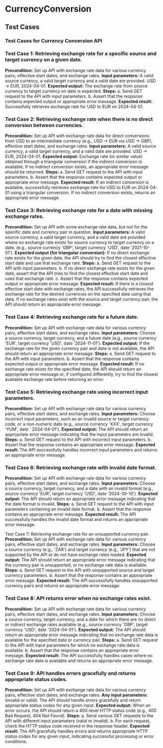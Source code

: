 # CurrencyConversion
## Test Cases
### Test Cases for Currency Conversion API

### Test Case 1: Retrieving exchange rate for a specific source and target currency on a given date.
**Precondition:** Set up API with exchange rate data for various currency pairs, effective start dates, and exchange rates.
**Input parameters:** A valid source currency, a valid target currency and a valid date are provided. USD -> EUR, 2024-04-01.
**Expected output:** The exchange rate from source currency to target currency on date is expected.
**Steps:** 
a. Send GET request to the API with input parameters. 
b. Assert that the response contains expected output or appropriate error message.
**Expected result:** Successfully retrieves exchange rate for USD to EUR on 2024-04-01.

### Test Case 2: Retrieving exchange rate when there is no direct conversion between currencies.
**Precondition:** Set up API with exchange rate data for direct conversions from USD to an intermediate currency (e.g., USD -> EUR via USD -> GBP), effective start dates, and exchange rates.
**Input parameters:** A valid source currency, a valid target currency, and a valid date are provided. USD -> EUR, 2024-04-01.
**Expected output:** Exchange rate (or similar value) obtained through a triangular conversion if the indirect conversion is available. If no indirect conversion exists, an appropriate error message should be returned.
**Steps:**
a. Send GET request to the API with input parameters. 
b. Assert that the response contains expected output or appropriate error message.
**Expected result:** If an indirect conversion is available, successfully retrieves exchange rate for USD to EUR on 2024-04-01 using a triangular conversion. If no indirect conversion exists, returns an appropriate error message.

### Test Case 3: Retrieving exchange rate for a date with missing exchange rates.
**Precondition:** Set up API with some exchange rate data, but not for the specific date and currency pair in question.
**Input parameters:** A valid source currency, a valid target currency, and a valid date are provided where no exchange rate exists for source currency to target currency on a date. (e.g., source currency 'GBP', target currency 'USD', date '2021-10-01').
**Expected output (for triangular conversion):** If no direct exchange rate exists for the given date, the API should try to find the closest effective start date and use that exchange rate.
**Steps:**
a. Send GET request to the API with input parameters. 
b. If no direct exchange rate exists for the given date, assert that the API tries to find the closest effective start date and uses that exchange rate. 
c. Assert that the response contains expected output or appropriate error message.
**Expected result:** If there is a closest effective start date with exchange rates, the API successfully retrieves the exchange rate for the desired currencies on the specified date using that data. If no exchange rates exist with the source and target currency pair, the API should return an appropriate error message.

### Test Case 4: Retrieving exchange rate for a future date.
**Precondition:** Set up API with exchange rate data for various currency pairs, effective start dates, and exchange rates.
**Input parameters:** Choose a source currency, target currency, and a future date (e.g., source currency 'EUR', target currency 'USD', date '2024-11-01').
**Expected output:** If the exchange rate for the given currency pair and date is not available, the API should return an appropriate error message.
**Steps:**
   a. Send GET request to the API with input parameters.
   b. Assert that the response contains expected output or appropriate error message.
**Expected result:** If no exchange rate exists for the specified date, the API should return an appropriate error message or, if configured differently, try to find the closest available exchange rate before returning an error.

### Test Case 5: Retrieving exchange rate using incorrect input parameters.
**Precondition:** Set up API with exchange rate data for various currency pairs, effective start dates, and exchange rates.
**Input parameters:** Choose incorrect input parameters, such as an invalid source or target currency code, or a non-numeric date (e.g., source currency 'XXX', target currency 'YUM', date ' 2024-04-01').
**Expected output:** The API should return an appropriate error message indicating that the input parameters are invalid.
**Steps:**
   a. Send GET request to the API with incorrect input parameters.
   b. Assert that the response contains an appropriate error message.
**Expected result:** The API successfully handles incorrect input parameters and returns an appropriate error message.

### Test Case 6: Retrieving exchange rate with invalid date format.
**Precondition:** Set up API with exchange rate data for various currency pairs, effective start dates, and exchange rates.
**Input parameters:** Choose a source currency, target currency, and a date with an invalid format (e.g., source currency 'EUR', target currency 'USD', date '2024-30-10').
**Expected output:** The API should return an appropriate error message indicating that the date format is invalid.
**Steps:**
   a. Send GET request to the API with input parameters containing an invalid date format.
   b. Assert that the response contains an appropriate error message.
**Expected result:** The API successfully handles the invalid date format and returns an appropriate error message.


Test Case 7: Retrieving exchange rate for an unsupported currency pair.
**Precondition:** Set up API with exchange rate data for various currency pairs, effective start dates, and exchange rates.
**Input parameters:** Choose a source currency (e.g., 'ZAR') and target currency (e.g., 'JPY') that are not supported by the API or do not have exchange rates loaded.
**Expected output:** The API should return an appropriate error message indicating that the currency pair is unsupported, or no exchange rate data is available.
**Steps:**
   a. Send GET request to the API with unsupported source and target currency parameters.
   b. Assert that the response contains an appropriate error message.
**Expected result:** The API successfully handles unsupported currency pairs and returns an appropriate error message.

### Test Case 8: API returns error when no exchange rates exist.
**Precondition:** Set up API with exchange rate data for various currency pairs, effective start dates, and exchange rates.
**Input parameters:** Choose a source currency, target currency, and a date for which there are no direct or indirect exchange rates available (e.g., source currency 'GBP', target currency 'USD', date '2024-04-01').
**Expected output:** The API should return an appropriate error message indicating that no exchange rate data is available for the specified date or currency pair.
**Steps:**
   a. Send GET request to the API with input parameters for which no exchange rate data is available.
   b. Assert that the response contains an appropriate error message.
**Expected result:** The API successfully handles cases where no exchange rate data is available and returns an appropriate error message.

### Test Case 9: API handles errors gracefully and returns appropriate status codes.
**Precondition:** Set up API with exchange rate data for various currency pairs, effective start dates, and exchange rates.
**Any input parameters:** (invalid or valid): The API should handle errors gracefully and return appropriate status codes for any given input.
**Expected output:** When an error occurs, the API should return a 400-level HTTP status code (e.g., 400 Bad Request, 404 Not Found).
**Steps:**
   a. Send various GET requests to the API with different input parameters (valid or invalid).
   b. For each request, check the HTTP status code received in the response header.
**Expected result:** The API gracefully handles errors and returns appropriate HTTP status codes for any given input, indicating successful processing or error conditions.
